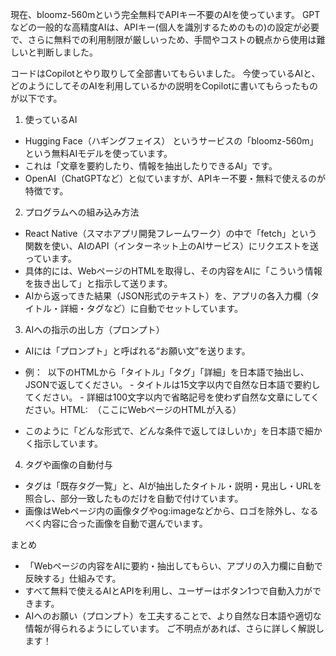 現在、bloomz-560mという完全無料でAPIキー不要のAIを使っています。 GPTなどの一般的な高精度AIは、APIキー(個人を識別するためのもの)の設定が必要で、さらに無料での利用制限が厳しいっため、手間やコストの観点から使用は難しいと判断しました。

コードはCopilotとやり取りして全部書いてもらいました。
今使っているAIと、どのようにしてそのAIを利用しているかの説明をCopilotに書いてもらったものが以下です。
  
1. 使っているAI
* Hugging Face（ハギングフェイス） というサービスの「bloomz-560m」という無料AIモデルを使っています。
* これは「文章を要約したり、情報を抽出したりできるAI」です。
* OpenAI（ChatGPTなど）と似ていますが、APIキー不要・無料で使えるのが特徴です。

2. プログラムへの組み込み方法
* React Native（スマホアプリ開発フレームワーク）の中で「fetch」という関数を使い、AIのAPI（インターネット上のAIサービス）にリクエストを送っています。
* 具体的には、WebページのHTMLを取得し、その内容をAIに「こういう情報を抜き出して」と指示して送ります。
* AIから返ってきた結果（JSON形式のテキスト）を、アプリの各入力欄（タイトル・詳細・タグなど）に自動でセットしています。

3. AIへの指示の出し方（プロンプト）
* AIには「プロンプト」と呼ばれる“お願い文”を送ります。
* 例：  以下のHTMLから「タイトル」「タグ」「詳細」を日本語で抽出し、JSONで返してください。 - タイトルは15文字以内で自然な日本語で要約してください。 - 詳細は100文字以内で省略記号を使わず自然な文章にしてください。HTML:   （ここにWebページのHTMLが入る）

* このように「どんな形式で、どんな条件で返してほしいか」を日本語で細かく指示しています。


4. タグや画像の自動付与
* タグは「既存タグ一覧」と、AIが抽出したタイトル・説明・見出し・URLを照合し、部分一致したものだけを自動で付けています。
* 画像はWebページ内の画像タグやog:imageなどから、ロゴを除外し、なるべく内容に合った画像を自動で選んでいます。

まとめ
* 「Webページの内容をAIに要約・抽出してもらい、アプリの入力欄に自動で反映する」仕組みです。
* すべて無料で使えるAIとAPIを利用し、ユーザーはボタン1つで自動入力ができます。
* AIへのお願い（プロンプト）を工夫することで、より自然な日本語や適切な情報が得られるようにしています。
ご不明点があれば、さらに詳しく解説します！
